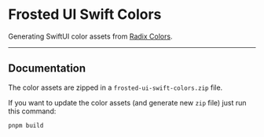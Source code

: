# Frosted UI Swift Colors

Generating SwiftUI color assets from [Radix Colors](https://github.com/radix-ui/colors).

---

## Documentation

The color assets are zipped in a `frosted-ui-swift-colors.zip` file.

If you want to update the color assets (and generate new `zip` file) just run this command:

```bash
pnpm build
```
